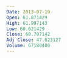 ```yaml
---
Date: 2013-07-19
Open: 61.871429
High: 61.997143
Low: 60.621429
Close: 60.707142
Adj Close: 47.623127
Volume: 67180400
---
```

